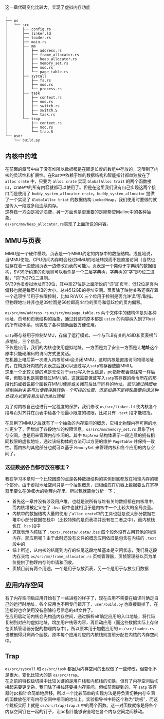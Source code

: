 这一章代码变化比较大，实现了虚拟内存功能

```
.
├── os
│   └── src
│       ├── config.rs
│       ├── linker.ld
│       ├── loader.rs
│       ├── main.rs
│       ├── mm
│       │   ├── address.rs
│       │   ├── frame_allocator.rs
│       │   ├── heap_allocator.rs
│       │   ├── memory_set.rs
│       │   ├── mod.rs
│       │   └── page_table.rs
│       ├── syscall
│       │   ├── fs.rs
│       │   ├── mod.rs
│       │   └── process.rs
│       ├── task
│       │   ├── context.rs
│       │   ├── mod.rs
│       │   ├── switch.rs
│       │   ├── switch.S
│       │   └── task.rs
│       └── trap
│           ├── context.rs
│           ├── mod.rs
│           └── trap.S
└── user
    └── build.py
```

## 内核中的堆

在前面的章节中由于没有堆所以数据都是在固定长度的数组中存放的，这限制了内核的灵活性和扩展性。在Rust中依赖于堆的数据结构和智能指针都单独放在了 `alloc crate` 中，只要为 `alloc crate` 实现 `GlobalAlloc trait` 的两个函数接口，crate中的所有内容就都可以使用了。但是在这里我们没有自己实现这两个接口而是使用了 `buddy_system_allocator crate`。`buddy_system_allocator` 提供了一个实现了 `GlobalAlloc triat` 的数据结构 `LockedHeap`，我们使用时要做的就是传入一段或多段连续内存。  
这样做一方面是减少浪费，另一方面也是更重要的是能够使用alloc中的各种抽象。  
`os/src/mm/heap_allocator.rs`实现了上面所说的内容。

## MMU与页表

MMU是一个硬件模块，页表是一个MMU约定的内存中的数据结构。浅显地说，当MMU使能，CPU访问内存时会经过MMU的地址转换而不是直接访问（当然也就存在着一边使用页表一边修改页表的可能）。页表是一个类似于字典树的数据结构，SV39所约定的页表则可以看作是一个三层字典树，字典树的“字”是9位二进制，“词”为27位二进制。  
SV39也指虚拟地址有39位，其中高27位是上面所说的“词”即页号，低12位是页内偏移也就是每页4KB的大小。总共512GB的寻址空间。页表除了映射关系还保存着一个选项字节用于权限控制，比如 R/W/X 三个位用于控制是否允许读/写/取指。  
但物理地址并非也是39位而是56位即高44位的页号和低12位的页内偏移。

`os/src/mm/address.rs` `os/src/mm/page_table.rs` 两个文件中的结构体是对各种地址、页号和页表结构的抽象，通过封装将原本都是 `usize` 的内容纳入到了Rust的所有权体系，也实现了各种辅助函数方便使用。

`satp`寄存器用于控制MMU，存储了运行模式、一个与TLB有关的ASID和页表根节点地址，三个信息。  
不仅是应用，我们的内核也使用虚拟地址，一方面是为了安全一方面是让**地址**这个原本只能硬编码的访问方式更灵活。  
在机器上电后第一次进入内核前sbi会关闭MMU，这时内核是直接访问物理地址的，在构造好内核的页表之后就可以通过写入`satp`寄存器使能MMU。  
这里一个比较关键的点是无论对于`satp`写入什么信息，pc指针都会像往常一样后移，但取指也是需要经过MMU的，这就需要保证写入`satp`寄存器的命令所在的那段代码或者说那个函数在MMU使能或关闭前后处于同样的地址。*或许通过精细地控制映射关系可以使程序跳转到一个可控的位置，但是如果不是特殊需要的话这种处理方式更容易出错也难以理解*

为了对内核自己也进行一定程度的保护，我们修改 `os/src/linker.ld` 使内核各个段与页对齐并在页表中给各个段最小限度的权限，比如只有 `.text` 段才能取指。

在启用了MMU之后就有了一个抽象的内存空间的概念，它相比物理内存可用的地址更少了，但增加了各段地址的权限信息。`os/src/mm/memory_set.rs` 具象了内存空间，也是用来管理内存空间的。其中 `MapArea` 结构体表示一段连续的拥有相同权限的虚拟地址，通过该结构体的方法可以方便的维护 `PageTable` 并保持一致性。而内核的其他部分也就可以基于 `MemorySet` 来管理内核和各个应用的内存空间了。

### 这些数据各自都存放在哪里？

我在学习本章时一个比较困惑的点是各种数据结构的实例到底都放在物理内存的哪个部分。由于虚拟地址空间只是一个抽象概念，归根结底在机器上数据要么在寄存器里要么在8MB大的物理内存里。所以我就简单分析一下：

- 首先这一章并没有涉及用户堆，也就是说所有与堆有关的数据都在内核堆中，而内核堆被定义在了 `.bss` 段中也就相当于是内核中一个比较大的全局变量。
- 内核中的数据结构大量的使用了`alloc crate`中的工具也就是说大部分数据在堆中小部分数据在栈中（比较特殊的是页表项并没有在二者之中），而内核栈也在 `.bss` 段中
- 这就表示内核除了 `.text/.rodata/.data/.bss` 四个段外没有占用其他的物理内存，那应用呢？由于此时还没有文件的概念应用依旧是包含在内核的 `.text` 段中的
- 综上所述，从内核的结尾到内存的结尾这段地址基本是空闲状态，我们将这段内存交给 `os/src/mm/frame_allocator.rs` 页帧管理器，页帧管理器以页为单位提供了物理内存的申请和回收。
- 页帧目前有两个用途，一个是用于存放页表，另一个是用于存放应用数据

## 应用内存空间

有了内存空间后应用开始有了一些进程的样子了，现在应用不需要在编译时确定自己的运行时地址，各个应用也不用专门错开了，`user/build.py` 也直接删掉了，在连接时也会使用没有删除符号信息的elf文件了。  
在应用启动前内核会先构造内存空间，通过解析elf确定应用的入口地址，将代码复制到对应的虚拟地址，增加用户栈等内容，再启动应用（而这些数据实际上存储在页帧管理器分配的物理内存中）。所以原本用于加载应用的 `os/src/loader.rs` 也被删得只剩两个函数。原本每个应用对应的内核栈则提前分配在内核的内存空间中。  

## Trap

`os/src/syscall` 和 `os/src/task` 都因为内存空间的出现做了一些修改，但变化不是很大，变化比较大的是 `os/src/trap`。  
在之前的特权级切换中比较关键的是用户栈和内核栈的切换，但有了内存空间后切换起来要更复杂，我们除了换栈还要换内存空间。但如前面提到的，写 `satp` 寄存器时pc指针会简单地后移，所以一个比较简单的实现方法是将负责切换内存空间的函数放在所有内存空间中相同的地址上。实验指导书中将这个称为“跳板”，而这个跳板实际上就是 `os/src/trap/trap.S` 中的两个函数。这一对函数就像是将各个内存空间钉在一起的钉子，让pc指针能够安全地在各个内存空间之间移动。
